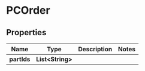 
# PCOrder

## Properties
Name | Type | Description | Notes
------------ | ------------- | ------------- | -------------
**partIds** | **List&lt;String&gt;** |  | 



